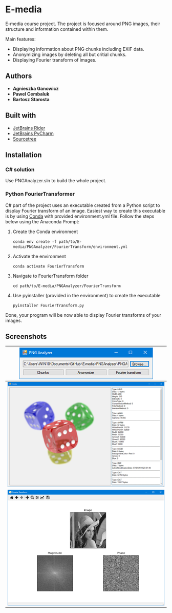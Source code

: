 # E-media
E-media course project. The project is focused around PNG images, their structure and
information contained within them.

Main features:
* Displaying information about PNG chunks including EXIF data.
* Anonymizing images by deleting all but critial chunks.
* Displaying Fourier transform of images.

## Authors

* **Agnieszka Ganowicz**
* **Pawel Cembaluk**
* **Bartosz Starosta**

## Built with
* [JetBrains Rider](https://www.jetbrains.com/rider/)
* [JetBrains PyCharm](https://www.jetbrains.com/pycharm/)
* [Sourcetree](https://www.sourcetreeapp.com/)

## Installation

### C# solution
Use PNGAnalyzer.sln to build the whole project.

### Python FourierTransformer
C# part of the project uses an executable created from a Python script to display Fourier 
transform of an image. Easiest way to create this executable is by using 
[Conda](https://docs.conda.io/en/latest/) with provided environment.yml file. Follow
the steps below using the Anaconda Prompt:

1. Create the Conda environment

   ```
   conda env create -f path/to/E-media/PNGAnalyzer/FourierTransform/environment.yml
   ```
   
2. Activate the environment

   ```
   conda activate FourierTransform
   ```

3. Navigate to FourierTransform folder

   ```
   cd path/to/E-media/PNGAnalyzer/FourierTransform
   ```

4. Use pyinstaller (provided in the environment) to create the executable

   ```
   pyinstaller FourierTransform.py
   ```

Done, your program will be now able to display Fourier transforms of your images.

## Screenshots

| <img src="Screenshots/MainWindow.png"> |
|:-------------------------------------------------:|
| <img src="Screenshots/ChunkInfo.png" width="800"> |
| <img src="Screenshots/FourierTransform.png" width="800"> |